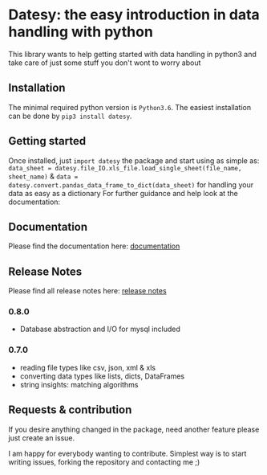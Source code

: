 # Datesy: the easy introduction in data handling with python
This library wants to help getting started with data handling in python3 and take care of just some stuff you don't wont to worry about

## Installation
The minimal required python version is `Python3.6`.
The easiest installation can be done by `pip3 install datesy`.

## Getting started
Once installed, just `import datesy` the package and start using as simple as:
`data_sheet = datesy.file_IO.xls_file.load_single_sheet(file_name, sheet_name)` &
`data = datesy.convert.pandas_data_frame_to_dict(data_sheet)` for handling your data as easy as a dictionary
For further guidance and help look at the documentation:

## Documentation

Please find the documentation here: [documentation](https://datesy.readthedocs.io/en/latest/)

## Release Notes
Please find all release notes here: [release notes](https://datesy.readthedocs.io/en/latest/release_notes.html)

### 0.8.0
* Database abstraction and I/O for mysql included 

### 0.7.0
* reading file types like csv, json, xml & xls
* converting data types like lists, dicts, DataFrames
* string insights: matching algorithms 


## Requests & contribution
If you desire anything changed in the package, need another feature please just create an issue.

I am happy for everybody wanting to contribute. Simplest way is to start writing issues, forking the repository and contacting me ;)


